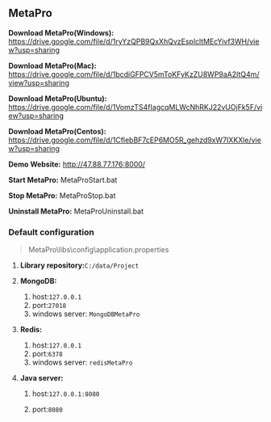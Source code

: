 ## MetaPro

**Download MetaPro(Windows):** https://drive.google.com/file/d/1ryYzQPB9QxXhQvzEsplcltMEcYivf3WH/view?usp=sharing

**Download MetaPro(Mac):** https://drive.google.com/file/d/1bcdiGFPCV5mToKFyKzZU8WP9aA2ItQ4m/view?usp=sharing

**Download MetaPro(Ubuntu):** https://drive.google.com/file/d/1VomzTS4fIagcqMLWcNhRKJ22vUOjFk5F/view?usp=sharing

**Download MetaPro(Centos):** https://drive.google.com/file/d/1CflebBF7cEP6MO5R_gehzd9xW7IXKXle/view?usp=sharing

**Demo Website:** http://47.88.77.176:8000/

**Start MetaPro:** MetaProStart.bat

**Stop MetaPro:** MetaProStop.bat

**Uninstall MetaPro:** MetaProUninstall.bat

### Default configuration

> MetaPro\libs\config\application.properties

1. **Library repository:**`C:/data/Project`

2. **MongoDB:**

   1. host:`127.0.0.1`
   2. port:`27018`
   3. windows server: `MongoDBMetaPro`

3. **Redis:**

   1. host:`127.0.0.1`
   2. port:`6378`
   3. windows server: `redisMetaPro`

4. **Java server:**

   1. host:`127.0.0.1:8080`

   2. port:`8080`

      

